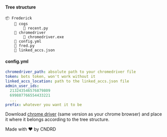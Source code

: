 #### Tree structure
```
📦 Frederick
    📂 cogs
        📜 recent.py
    📂 chromedriver
        📜 chromedriver.exe
    📜 config.yml  
    📜 fred.py  
    📜 linked_accs.json  
```
#### config.yml
```yaml
chromedriver_path: absolute path to your chromedriver file
token: bots token, won't work without it
linked_accs_location: path to the linked_accs.json file
admin_user_ids:
  213243546576879809
  699887766554433221
  ...
prefix: whatever you want it to be
```
Download [chrome driver](https://chromedriver.chromium.org/) (same version as your chrome browser) and place it where it belongs according to the tree structure.  

Made with ❤️ by CNDRD
